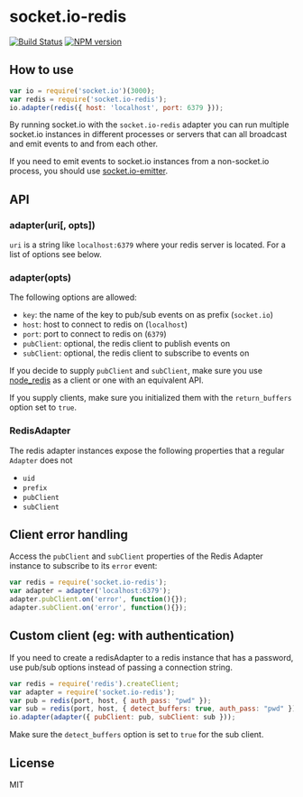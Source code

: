 # socket.io-redis

[![Build Status](https://travis-ci.org/Automattic/socket.io-redis.svg?branch=master)](https://travis-ci.org/Automattic/socket.io-redis)
[![NPM version](https://badge.fury.io/js/socket.io-redis.svg)](http://badge.fury.io/js/socket.io-redis)

## How to use

```js
var io = require('socket.io')(3000);
var redis = require('socket.io-redis');
io.adapter(redis({ host: 'localhost', port: 6379 }));
```

By running socket.io with the `socket.io-redis` adapter you can run
multiple socket.io instances in different processes or servers that can
all broadcast and emit events to and from each other.

If you need to emit events to socket.io instances from a non-socket.io
process, you should use [socket.io-emitter](https:///github.com/Automattic/socket.io-emitter).

## API

### adapter(uri[, opts])

`uri` is a string like `localhost:6379` where your redis server
is located. For a list of options see below.

### adapter(opts)

The following options are allowed:

- `key`: the name of the key to pub/sub events on as prefix (`socket.io`)
- `host`: host to connect to redis on (`localhost`)
- `port`: port to connect to redis on (`6379`)
- `pubClient`: optional, the redis client to publish events on
- `subClient`: optional, the redis client to subscribe to events on

If you decide to supply `pubClient` and `subClient`, make sure you use
[node_redis](https://github.com/mranney/node_redis) as a client or one
with an equivalent API.

If you supply clients, make sure you initialized them with 
the `return_buffers` option set to `true`.

### RedisAdapter

The redis adapter instances expose the following properties
that a regular `Adapter` does not

- `uid`
- `prefix`
- `pubClient`
- `subClient`

## Client error handling

Access the `pubClient` and `subClient` properties of the
Redis Adapter instance to subscribe to its `error` event:

```js
var redis = require('socket.io-redis');
var adapter = adapter('localhost:6379');
adapter.pubClient.on('error', function(){});
adapter.subClient.on('error', function(){});
```

## Custom client (eg: with authentication)

If you need to create a redisAdapter to a redis instance
that has a password, use pub/sub options instead of passing
a connection string.

```js
var redis = require('redis').createClient;
var adapter = require('socket.io-redis');
var pub = redis(port, host, { auth_pass: "pwd" });
var sub = redis(port, host, { detect_buffers: true, auth_pass: "pwd" });
io.adapter(adapter({ pubClient: pub, subClient: sub }));
```

Make sure the `detect_buffers` option is set to `true` for the sub client.

## License

MIT
